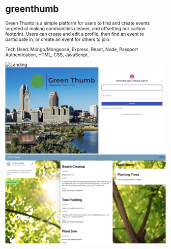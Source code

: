 # greenthumb

Green Thumb is a simple platform for users to find and create events targeted at making communities cleaner, and offsetting our carbon footprint. Users can create and edit a profile, then find an event to participate in, or create an event for others to join.  


Tech Used:  Mongo/Mongoose, Express, React, Node, Passport Authentication, HTML, CSS, JavaScript.



![Landing](client/src/images/landing.png)
![Login](client/src/images/signin.png)
![Profile](client/src/images/main.png)
